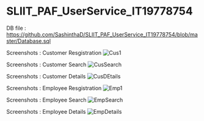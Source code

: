 # SLIIT_PAF_UserService_IT19778754

DB file : https://github.com/SashinthaD/SLIIT_PAF_UserService_IT19778754/blob/master/Database.sql

Screenshots : Customer Resgistration
![Cus1](https://user-images.githubusercontent.com/89349553/168384054-414cae4a-1c47-4ec9-8450-e61a474bebb7.png)

Screenshots : Customer Search
![CusSearch](https://user-images.githubusercontent.com/89349553/168384583-e5fb61a3-561e-4224-9e60-ae0a7b8124a4.png)

Screenshots : Customer Details
![CusDEtails](https://user-images.githubusercontent.com/89349553/168384655-b721524a-be50-463e-a2a0-a4f65ab02107.png)

Screenshots : Employee Resgistration
![Emp1](https://user-images.githubusercontent.com/89349553/168384710-1c6aae73-9b42-46d8-b394-a627b4d76244.png)

Screenshots : Employee Search
![EmpSearch](https://user-images.githubusercontent.com/89349553/168384764-ae809d30-fbc6-4227-bfeb-106f49948ee5.png)

Screenshots : Employee Details
![EmpDetails](https://user-images.githubusercontent.com/89349553/168384828-279b2fbc-bd61-496b-a355-130054b0f95a.png)
